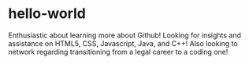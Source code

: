 # hello-world
Enthusiastic about learning more about Github!  Looking for insights and assistance on HTML5, CSS, Javascript, Java, and C++!  Also looking to network regarding transitioning from a legal career to a coding one!
